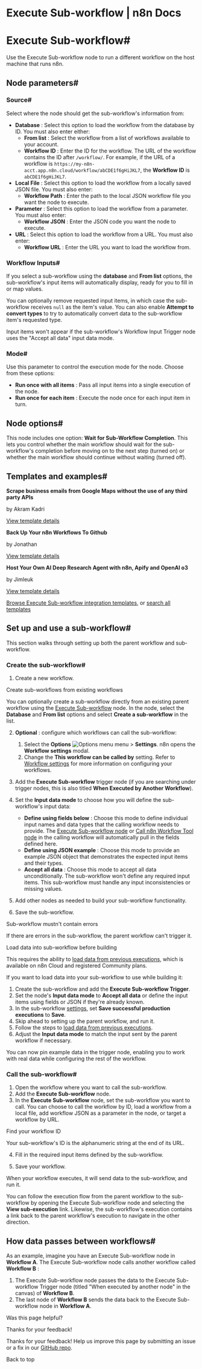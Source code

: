 # Execute Sub-workflow | n8n Docs

[ ](https://github.com/n8n-io/n8n-docs/edit/main/docs/integrations/builtin/core-nodes/n8n-nodes-base.executeworkflow.md "Edit this page")

# Execute Sub-workflow#

Use the Execute Sub-workflow node to run a different workflow on the host machine that runs n8n.

## Node parameters#

### Source#

Select where the node should get the sub-workflow's information from:

  * **Database** : Select this option to load the workflow from the database by ID. You must also enter either:
    * **From list** : Select the workflow from a list of workflows available to your account.
    * **Workflow ID** : Enter the ID for the workflow. The URL of the workflow contains the ID after `/workflow/`. For example, if the URL of a workflow is `https://my-n8n-acct.app.n8n.cloud/workflow/abCDE1f6gHiJKL7`, the **Workflow ID** is `abCDE1f6gHiJKL7`.
  * **Local File** : Select this option to load the workflow from a locally saved JSON file. You must also enter:
    * **Workflow Path** : Enter the path to the local JSON workflow file you want the node to execute.
  * **Parameter** : Select this option to load the workflow from a parameter. You must also enter:
    * **Workflow JSON** : Enter the JSON code you want the node to execute.
  * **URL** : Select this option to load the workflow from a URL. You must also enter:
    * **Workflow URL** : Enter the URL you want to load the workflow from.

### Workflow Inputs#

If you select a sub-workflow using the **database** and **From list** options, the sub-workflow's input items will automatically display, ready for you to fill in or map values.

You can optionally remove requested input items, in which case the sub-workflow receives `null` as the item's value. You can also enable **Attempt to convert types** to try to automatically convert data to the sub-workflow item's requested type.

Input items won't appear if the sub-workflow's Workflow Input Trigger node uses the "Accept all data" input data mode.

### Mode#

Use this parameter to control the execution mode for the node. Choose from these options:

  * **Run once with all items** : Pass all input items into a single execution of the node.
  * **Run once for each item** : Execute the node once for each input item in turn.

## Node options#

This node includes one option: **Wait for Sub-Workflow Completion**. This lets you control whether the main workflow should wait for the sub-workflow's completion before moving on to the next step (turned on) or whether the main workflow should continue without waiting (turned off).

## Templates and examples#

**Scrape business emails from Google Maps without the use of any third party APIs**

by Akram Kadri

[View template details](https://n8n.io/workflows/2567-scrape-business-emails-from-google-maps-without-the-use-of-any-third-party-apis/)

**Back Up Your n8n Workflows To Github**

by Jonathan

[View template details](https://n8n.io/workflows/1534-back-up-your-n8n-workflows-to-github/)

**Host Your Own AI Deep Research Agent with n8n, Apify and OpenAI o3**

by Jimleuk

[View template details](https://n8n.io/workflows/2878-host-your-own-ai-deep-research-agent-with-n8n-apify-and-openai-o3/)

[Browse Execute Sub-workflow integration templates](https://n8n.io/integrations/execute-workflow/), or [search all templates](https://n8n.io/workflows/)

## Set up and use a sub-workflow#

This section walks through setting up both the parent workflow and sub-workflow.

### Create the sub-workflow#

  1. Create a new workflow.

Create sub-workflows from existing workflows

You can optionally create a sub-workflow directly from an existing parent workflow using the [Execute Sub-workflow](./) node. In the node, select the **Database** and **From list** options and select **Create a sub-workflow** in the list.

  2. **Optional** : configure which workflows can call the sub-workflow:

     1. Select the **Options** ![Options menu](../../../../_images/common-icons/three-dot-options-menu.png) menu > **Settings**. n8n opens the **Workflow settings** modal.
     2. Change the **This workflow can be called by** setting. Refer to [Workflow settings](../../../../workflows/settings/) for more information on configuring your workflows.
  3. Add the **Execute Sub-workflow** trigger node (if you are searching under trigger nodes, this is also titled **When Executed by Another Workflow**).
  4. Set the **Input data mode** to choose how you will define the sub-workflow's input data:
     * **Define using fields below** : Choose this mode to define individual input names and data types that the calling workflow needs to provide. The [Execute Sub-workflow node](./) or [Call n8n Workflow Tool node](../../cluster-nodes/sub-nodes/n8n-nodes-langchain.toolworkflow/) in the calling workflow will automatically pull in the fields defined here.
     * **Define using JSON example** : Choose this mode to provide an example JSON object that demonstrates the expected input items and their types.
     * **Accept all data** : Choose this mode to accept all data unconditionally. The sub-workflow won't define any required input items. This sub-workflow must handle any input inconsistencies or missing values.
  5. Add other nodes as needed to build your sub-workflow functionality.
  6. Save the sub-workflow.

Sub-workflow mustn't contain errors

If there are errors in the sub-workflow, the parent workflow can't trigger it.

Load data into sub-workflow before building

This requires the ability to [load data from previous executions](../../../../workflows/executions/debug/), which is available on n8n Cloud and registered Community plans.

If you want to load data into your sub-workflow to use while building it:

  1. Create the sub-workflow and add the **Execute Sub-workflow Trigger**. 
  2. Set the node's **Input data mode** to **Accept all data** or define the input items using fields or JSON if they're already known.
  3. In the sub-workflow [settings](../../../../workflows/settings/), set **Save successful production executions** to **Save**. 
  4. Skip ahead to setting up the parent workflow, and run it.
  5. Follow the steps to [load data from previous executions](../../../../workflows/executions/debug/).
  6. Adjust the **Input data mode** to match the input sent by the parent workflow if necessary.

You can now pin example data in the trigger node, enabling you to work with real data while configuring the rest of the workflow.

### Call the sub-workflow#

  1. Open the workflow where you want to call the sub-workflow.
  2. Add the **Execute Sub-workflow** node.
  3. In the **Execute Sub-workflow** node, set the sub-workflow you want to call. You can choose to call the workflow by ID, load a workflow from a local file, add workflow JSON as a parameter in the node, or target a workflow by URL.

Find your workflow ID

Your sub-workflow's ID is the alphanumeric string at the end of its URL.

  4. Fill in the required input items defined by the sub-workflow.

  5. Save your workflow.

When your workflow executes, it will send data to the sub-workflow, and run it.

You can follow the execution flow from the parent workflow to the sub-workflow by opening the Execute Sub-workflow node and selecting the **View sub-execution** link. Likewise, the sub-workflow's execution contains a link back to the parent workflow's execution to navigate in the other direction.

## How data passes between workflows#

As an example, imagine you have an Execute Sub-workflow node in **Workflow A**. The Execute Sub-workflow node calls another workflow called **Workflow B** :

  1. The Execute Sub-workflow node passes the data to the Execute Sub-workflow Trigger node (titled "When executed by another node" in the canvas) of **Workflow B**.
  2. The last node of **Workflow B** sends the data back to the Execute Sub-workflow node in **Workflow A**.

Was this page helpful? 

Thanks for your feedback! 

Thanks for your feedback! Help us improve this page by submitting an issue or a fix in our [GitHub repo](https://github.com/n8n-io/n8n-docs). 

Back to top